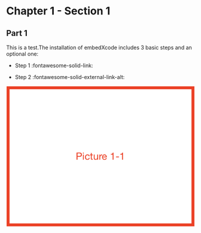# Chapter 1 - Section 1

## Part 1

This is a test.The installation of embedXcode includes 3 basic steps and an optional one:

+ Step 1 :fontawesome-solid-link:

+ Step 2 :fontawesome-solid-external-link-alt:

![](img/Picture1-1.png)

